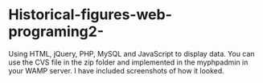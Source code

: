 # Historical-figures-web-programing2-
Using HTML, jQuery, PHP, MySQL and JavaScript to display data. You can use the CVS file in the zip folder and implemented in the myphpadmin in your WAMP server. I have included screenshots of how it looked.
